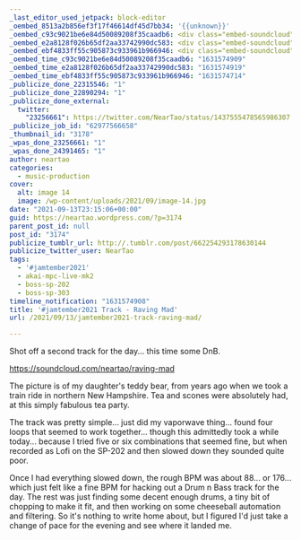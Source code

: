 ```yaml
---
_last_editor_used_jetpack: block-editor
_oembed_8513a2b856ef3f17f46614df45d7bb34: '{{unknown}}'
_oembed_c93c9021be6e84d50089208f35caadb6: <div class="embed-soundcloud"><iframe title="Raving Mad by NearTao" width="620" height="400" scrolling="no" frameborder="no" src="https://w.soundcloud.com/player/?visual=true&url=https%3A%2F%2Fapi.soundcloud.com%2Ftracks%2F1124138998&show_artwork=true&maxheight=930&maxwidth=620"></iframe></div>
_oembed_e2a8128f026b65df2aa33742990dc583: <div class="embed-soundcloud"><iframe title="Raving Mad by NearTao" width="500" height="400" scrolling="no" frameborder="no" src="https://w.soundcloud.com/player/?visual=true&url=https%3A%2F%2Fapi.soundcloud.com%2Ftracks%2F1124138998&show_artwork=true&maxheight=750&maxwidth=500"></iframe></div>
_oembed_ebf4833ff55c905873c933961b966946: <div class="embed-soundcloud"><iframe title="Raving Mad by NearTao" width="750" height="400" scrolling="no" frameborder="no" src="https://w.soundcloud.com/player/?visual=true&url=https%3A%2F%2Fapi.soundcloud.com%2Ftracks%2F1124138998&show_artwork=true&maxheight=1000&maxwidth=750"></iframe></div>
_oembed_time_c93c9021be6e84d50089208f35caadb6: "1631574909"
_oembed_time_e2a8128f026b65df2aa33742990dc583: "1631574919"
_oembed_time_ebf4833ff55c905873c933961b966946: "1631574714"
_publicize_done_22315546: "1"
_publicize_done_22890294: "1"
_publicize_done_external:
  twitter:
    "23256661": https://twitter.com/NearTao/status/1437555478565986307
_publicize_job_id: "62977566658"
_thumbnail_id: "3178"
_wpas_done_23256661: "1"
_wpas_done_24391465: "1"
author: neartao
categories:
  - music-production
cover:
  alt: image 14
  image: /wp-content/uploads/2021/09/image-14.jpg
date: "2021-09-13T23:15:06+00:00"
guid: https://neartao.wordpress.com/?p=3174
parent_post_id: null
post_id: "3174"
publicize_tumblr_url: http://.tumblr.com/post/662254293178630144
publicize_twitter_user: NearTao
tags:
  - '#jamtember2021'
  - akai-mpc-live-mk2
  - boss-sp-202
  - boss-sp-303
timeline_notification: "1631574908"
title: '#jamtember2021 Track - Raving Mad'
url: /2021/09/13/jamtember2021-track-raving-mad/

---
```

Shot off a second track for the day... this time some DnB.

https://soundcloud.com/neartao/raving-mad

The picture is of my daughter's teddy bear, from years ago when we took a train ride in northern New Hampshire. Tea and scones were absolutely had, at this simply fabulous tea party.

The track was pretty simple... just did my vaporwave thing... found four loops that seemed to work together... though this admittedly took a while today... because I tried five or six combinations that seemed fine, but when recorded as Lofi on the SP-202 and then slowed down they sounded quite poor.

Once I had everything slowed down, the rough BPM was about 88... or 176... which just felt like a fine BPM for hacking out a Drum n Bass track for the day. The rest was just finding some decent enough drums, a tiny bit of chopping to make it fit, and then working on some cheeseball automation and filtering. So it's nothing to write home about, but I figured I'd just take a change of pace for the evening and see where it landed me.
